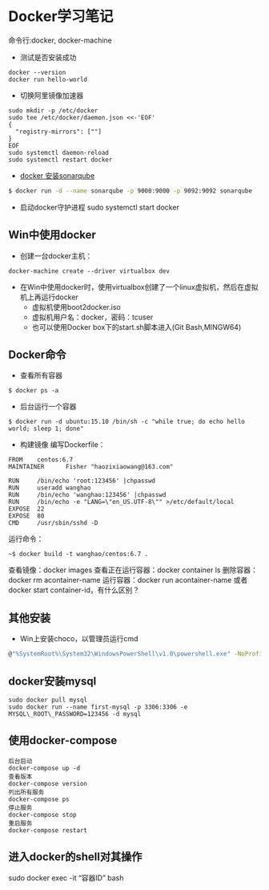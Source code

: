 # Docker学习笔记
命令行:docker, docker-machine
- 测试是否安装成功
```
docker --version
docker run hello-world
```
- 切换阿里镜像加速器
```
sudo mkdir -p /etc/docker
sudo tee /etc/docker/daemon.json <<-'EOF'
{
  "registry-mirrors": [""]
}
EOF
sudo systemctl daemon-reload
sudo systemctl restart docker
```
- [docker 安装sonarqube](https://hub.docker.com/_/sonarqube/)
```bash
$ docker run -d --name sonarqube -p 9000:9000 -p 9092:9092 sonarqube
```
- 启动docker守护进程
sudo systemctl start docker

## Win中使用docker
- 创建一台docker主机：
```
docker-machine create --driver virtualbox dev
```

- 在Win中使用docker时，使用virtualbox创建了一个linux虚拟机，然后在虚拟机上再运行docker
    - 虚拟机使用boot2docker.iso
    - 虚拟机用户名：docker，密码：tcuser
    - 也可以使用Docker box下的start.sh脚本进入(Git Bash,MINGW64)

## Docker命令
- 查看所有容器
```
$ docker ps -a
```

- 后台运行一个容器
```
$ docker run -d ubuntu:15.10 /bin/sh -c "while true; do echo hello world; sleep 1; done"
```

- 构建镜像
编写Dockerfile：
```
FROM    centos:6.7
MAINTAINER      Fisher "haozixiaowang@163.com"

RUN     /bin/echo 'root:123456' |chpasswd
RUN     useradd wanghao
RUN     /bin/echo 'wanghao:123456' |chpasswd
RUN     /bin/echo -e "LANG=\"en_US.UTF-8\"" >/etc/default/local
EXPOSE  22
EXPOSE  80
CMD     /usr/sbin/sshd -D
```
运行命令：
```
~$ docker build -t wanghao/centos:6.7 .
```

查看镜像：docker images
查看正在运行容器：docker container ls
删除容器：docker rm acontainer-name
运行容器：docker run acontainer-name 或者 docker start container-id，有什么区别？


## 其他安装
- Win上安装choco，以管理员运行cmd
```bash
@"%SystemRoot%\System32\WindowsPowerShell\v1.0\powershell.exe" -NoProfile -InputFormat None -ExecutionPolicy Bypass -Command "iex ((New-Object System.Net.WebClient).DownloadString('https://chocolatey.org/install.ps1'))" && SET "PATH=%PATH%;%ALLUSERSPROFILE%\chocolatey\bin"
```

## docker安装mysql
```
sudo docker pull mysql
sudo docker run --name first-mysql -p 3306:3306 -e MYSQL\_ROOT\_PASSWORD=123456 -d mysql
```

## 使用docker-compose
```
后台启动
docker-compose up -d
查看版本
docker-compose version
列出所有服务
docker-compose ps
停止服务
docker-compose stop
重启服务
docker-compose restart
```

## 进入docker的shell对其操作
sudo docker exec -it “容器ID” bash
